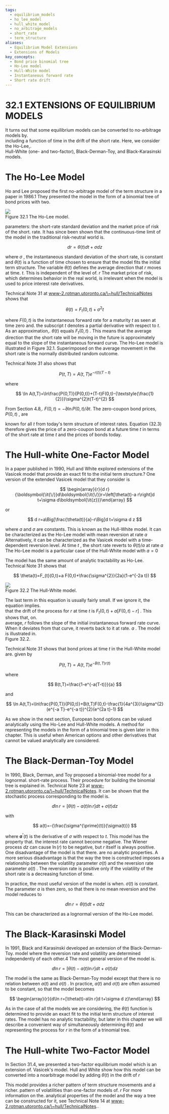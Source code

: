 ```yaml
---
tags:
  - equilibrium_models
  - ho_lee_model
  - hull_white_model
  - no_arbitrage_models
  - short_rate
  - term_structure
aliases:
  - Equilibrium Model Extensions
  - Extensions of Models
key_concepts:
  - Bond price binomial tree
  - Ho-Lee model
  - Hull-White model
  - Instantaneous forward rate
  - Short rate drift
---
```


# 32.1 EXTENSIONS OF EQUILIBRIUM MODELS  

It turns out that some equilibrium models can be converted to no-arbitrage models by.   
including a function of time in the drift of the short rate. Here, we consider the Ho-Lee,.   
Hull-White (one- and two-factor), Black-Derman-Toy, and Black-Karasinski models.  

# The Ho-Lee Model  

Ho and Lee proposed the first no-arbitrage model of the term structure in a paper in 1986.1 They presented the model in the form of a binomial tree of bond prices with two.  

![](6d4a47ffbdb629fdd519f70306568552ce97f37514bb45c41df1d918a79df8d2.jpg)  
Figure 32.1 The Ho-Lee model.  

parameters: the short-rate standard deviation and the market price of risk of the short. rate. It has since been shown that the continuous-time limit of the model in the traditional risk-neutral world is.  

$$
d r=\theta(t)d t+\sigma d z
$$  

where $\sigma$ , the instantaneous standard deviation of the short rate, is constant and $\theta(t)$ is a function of time chosen to ensure that the model fits the initial term structure. The variable $\theta(t)$ defines the average direction that $r$ moves at time. $t.$ This is independent of the level of. $r$ The market price of risk, which determines behavior in the real world, is irrelevant when the model is used to price interest rate derivatives.  

Technical Note 31 at www-2.rotman.utoronto.ca/\~hull/TechnicalNotes shows that  

$$
\theta(t)=F_{t}(0,t)+\sigma^{2}t
$$  

where $F(0,t)$ is the instantaneous forward rate for a maturity $t$ as seen at time zero and. the subscript $t$ denotes a partial derivative with respect to $t.$ As an approximation,. $\theta(t)$ equals $F_{t}(0,t)$ . This means that the average direction that the short rate will be moving in the future is approximately equal to the slope of the instantaneous forward curve. The Ho-Lee model is illustrated in Figure 32.1. Superimposed on the average movement in the short rate is the normally distributed random outcome.  

Technical Note 31 also shows that  

$$
P(t,T)=A(t,T)e^{-r(t)(T-t)}
$$  

where  

$$
\ln A(t,T)=\ln\frac{P(0,T)}{P(0,t)}+(T-t)F(0,t)-{\textstyle{\frac{1}{2}}}\sigma^{2}t(T-t)^{2}
$$  

From Section 4.8,. $F(0,t)=-\partial\ln P(0,t)/\partial t.$ The zero-coupon bond prices, $P(0,t)$ , are  

known for all $t$ from today's term structure of interest rates. Equation (32.3) therefore gives the price of a zero-coupon bond at a future time $t$ in terms of the short rate at time $t$ and the prices of bonds today.  

# The Hull-white One-Factor Model  

In a paper published in 1990, Hull and White explored extensions of the Vasicek model that provide an exact fit to the initial term structure.? One version of the extended Vasicek model that they consider is  

$$
\begin{array}{r}{d r}{\boldsymbol{\it{\/}}d\boldsymbol{\it{\/}}r=\left[\theta(t)-a r\right]d t+\sigma d\boldsymbol{\it{z}}}\end{array}
$$  

or  

$$
d r=a\Big[\frac{\theta(t)}{a}-r\Big]d t+\sigma d z
$$  

where $a$ and $\sigma$ are constants. This is known as the Hull-White model. It can be characterized as the Ho-Lee model with mean reversion at rate $a$ Alternatively, it can be characterized as the Vasicek model with a time-dependent reversion level. At time $t$ , the short rate reverts to $\theta(t)/a$ at rate $a$ The Ho-Lee model is a particular case of the Hull-White model with $a=0$  

The model has the same amount of analytic tractability as Ho-Lee. Technical Note 31 shows that  

$$
\theta(t)=F_{t}(0,t)+a F(0,t)+\frac{\sigma^{2}}{2a}(1-e^{-2a t})
$$  

![](53ada3c979522778c64b5238e5e8d5122391a01f1e26cafda1849e70442ab8db.jpg)  
Figure 32.2 The Hull-White model.  

The last term in this equation is usually fairly small. If we ignore it, the equation implies.   
that the drift of the process for $r$ at time $t$ is $F_{t}(0,t)+a[F(0,t)-r]$ . This shows that, on.   
average, $r$ follows the slope of the initial instantaneous forward rate curve. When it deviates from that curve, it reverts back to it at rate. $a$ . The model is illustrated in.   
Figure 32.2.  

Technical Note 31 shows that bond prices at time $t$ in the Hull-White model are. given by  

$$
P(t,T)=A(t,T)e^{-B(t,T)r(t)}
$$  

where  

$$
B(t,T)=\frac{1-e^{-a(T-t)}}{a}
$$  

and  

$$
\ln A(t,T)=\ln\frac{P(0,T)}{P(0,t)}+B(t,T)F(0,t)-\frac{1}{4a^{3}}\sigma^{2}(e^{-a T}-e^{-a t})^{2}(e^{2a t}-1)
$$  

As we show in the next section, European bond options can be valued analytically using the Ho-Lee and Hull-White models. A method for representing the models in the form of a trinomial tree is given later in this chapter. This is useful when American options and other derivatives that cannot be valued analytically are considered.  

# The Black-Derman-Toy Model  

In 1990, Black, Derman, and Toy proposed a binomial-tree model for a lognormal. short-rate process. Their procedure for building the binomial tree is explained in. Technical Note 23 at www-2.rotman.utoronto.ca/\~hull/TechnicalNotes. It can be shown that the stochastic process corresponding to the model is.  

$$
d\ln r=[\theta(t)-a(t)\ln r]d t+\sigma(t)d z
$$  

with  

$$
a(t)=-{\frac{\sigma^{\prime}(t)}{\sigma(t)}}
$$  

where $\boldsymbol{\sigma^{\prime}}(t)$ is the derivative of $\sigma$ with respect to $t.$ This model has the property that. the interest rate cannot become negative. The Wiener process $d z$ can cause $\ln(r)$ to be negative, but $r$ itself is always positive. One disadvantage of the model is that there. are no analytic properties. A more serious disadvantage is that the way the tree is constructed imposes a relationship between the volatility parameter $\sigma(t)$ and the reversion rate parameter $a(t)$ . The reversion rate is positive only if the volatility of the short rate is a decreasing function of time.  

In practice, the most useful version of the model is when. $\sigma(t)$ is constant. The parameter $a$ is then zero, so that there is no mean reversion and the model reduces to  

$$
d\ln r=\theta(t)d t+\sigma d z
$$  

This can be characterized as a lognormal version of the Ho-Lee model.  

# The Black-Karasinski Model  

In 1991, Black and Karasinski developed an extension of the Black-Derman-Toy. model where the reversion rate and volatility are determined independently of each other.4 The most general version of the model is.  

$$
d\ln r=[\theta(t)-a(t)\ln r]d t+\sigma(t)d z
$$  

The model is the same as Black-Derman-Toy model except that there is no relation between $a(t)$ and $\sigma(t)$ . In practice, $a(t)$ and $\sigma(t)$ are often assumed to be constant, so that the model becomes  

$$
\begin{array}{r}{d\ln r=[\theta(t)-a\ln r]d t+\sigma d z}\end{array}
$$  

As in the case of all the models we are considering, the $\theta(t)$ function is determined to provide an exact fit to the initial term structure of interest rates. The model has no analytic tractability, but later in this chapter we will describe a convenient way of simultaneously determining $\theta(t)$ and representing the process for $r$ in the form of a trinomial tree.  

# The Hull-white Two-Factor Model  

In Section 31.4, we presented a two-factor equilibrium model which is an extension of. Vasicek's model. Hull and White show how this model can be converted into a noarbitrage model by adding $\theta(t)$ in the drift of $r$  

This model provides a richer pattern of term structure movements and a richer. pattern of volatilities than one-factor models of. $r$ For more information on the. analytical properties of the model and the way a tree can be constructed for it, see Technical Note 14 at www-2.rotman.utoronto.ca/\~hull/TechnicalNotes..  

